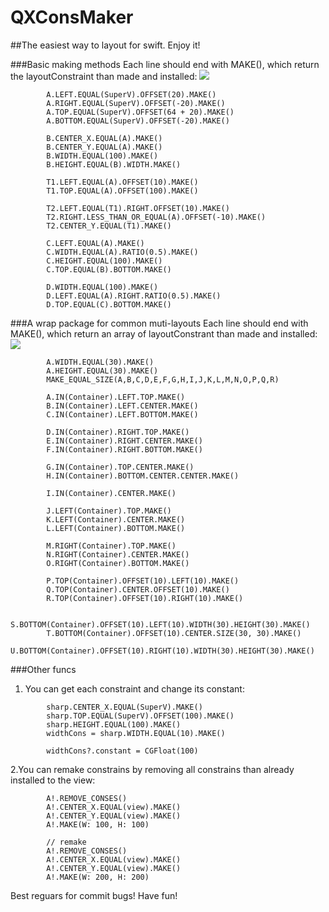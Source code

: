 # QXConsMaker
##The easiest way to layout for swift. Enjoy it!

###Basic making methods
Each line should end with MAKE(), which return the layoutConstraint than made and installed:
![](https://github.com/labi3285/QXConsMaker/blob/master/pic_01.png)  
```objc
        A.LEFT.EQUAL(SuperV).OFFSET(20).MAKE()
        A.RIGHT.EQUAL(SuperV).OFFSET(-20).MAKE()
        A.TOP.EQUAL(SuperV).OFFSET(64 + 20).MAKE()
        A.BOTTOM.EQUAL(SuperV).OFFSET(-20).MAKE()
        
        B.CENTER_X.EQUAL(A).MAKE()
        B.CENTER_Y.EQUAL(A).MAKE()
        B.WIDTH.EQUAL(100).MAKE()
        B.HEIGHT.EQUAL(B).WIDTH.MAKE()
        
        T1.LEFT.EQUAL(A).OFFSET(10).MAKE()
        T1.TOP.EQUAL(A).OFFSET(100).MAKE()
        
        T2.LEFT.EQUAL(T1).RIGHT.OFFSET(10).MAKE()
        T2.RIGHT.LESS_THAN_OR_EQUAL(A).OFFSET(-10).MAKE()
        T2.CENTER_Y.EQUAL(T1).MAKE()
        
        C.LEFT.EQUAL(A).MAKE()
        C.WIDTH.EQUAL(A).RATIO(0.5).MAKE()
        C.HEIGHT.EQUAL(100).MAKE()
        C.TOP.EQUAL(B).BOTTOM.MAKE()
        
        D.WIDTH.EQUAL(100).MAKE()
        D.LEFT.EQUAL(A).RIGHT.RATIO(0.5).MAKE()
        D.TOP.EQUAL(C).BOTTOM.MAKE()
```


###A wrap package for common muti-layouts
Each line should end with MAKE(), which return an array of layoutConstrant than made and installed:
![](https://github.com/labi3285/QXConsMaker/blob/master/pic_02.png)  
```objc
        A.WIDTH.EQUAL(30).MAKE()
        A.HEIGHT.EQUAL(30).MAKE()
        MAKE_EQUAL_SIZE(A,B,C,D,E,F,G,H,I,J,K,L,M,N,O,P,Q,R)
        
        A.IN(Container).LEFT.TOP.MAKE()
        B.IN(Container).LEFT.CENTER.MAKE()
        C.IN(Container).LEFT.BOTTOM.MAKE()
        
        D.IN(Container).RIGHT.TOP.MAKE()
        E.IN(Container).RIGHT.CENTER.MAKE()
        F.IN(Container).RIGHT.BOTTOM.MAKE()
        
        G.IN(Container).TOP.CENTER.MAKE()
        H.IN(Container).BOTTOM.CENTER.CENTER.MAKE()
        
        I.IN(Container).CENTER.MAKE()
        
        J.LEFT(Container).TOP.MAKE()
        K.LEFT(Container).CENTER.MAKE()
        L.LEFT(Container).BOTTOM.MAKE()

        M.RIGHT(Container).TOP.MAKE()
        N.RIGHT(Container).CENTER.MAKE()
        O.RIGHT(Container).BOTTOM.MAKE()
        
        P.TOP(Container).OFFSET(10).LEFT(10).MAKE()
        Q.TOP(Container).CENTER.OFFSET(10).MAKE()
        R.TOP(Container).OFFSET(10).RIGHT(10).MAKE()

        S.BOTTOM(Container).OFFSET(10).LEFT(10).WIDTH(30).HEIGHT(30).MAKE()
        T.BOTTOM(Container).OFFSET(10).CENTER.SIZE(30, 30).MAKE()
        U.BOTTOM(Container).OFFSET(10).RIGHT(10).WIDTH(30).HEIGHT(30).MAKE()
```


###Other funcs
1. You can get each constraint and change its constant:
```objc
        sharp.CENTER_X.EQUAL(SuperV).MAKE()
        sharp.TOP.EQUAL(SuperV).OFFSET(100).MAKE()
        sharp.HEIGHT.EQUAL(100).MAKE()
        widthCons = sharp.WIDTH.EQUAL(10).MAKE()
        
        widthCons?.constant = CGFloat(100)
```

2.You can remake constrains by removing all constrains than already installed to the view:
```objc
        A!.REMOVE_CONSES()
        A!.CENTER_X.EQUAL(view).MAKE()
        A!.CENTER_Y.EQUAL(view).MAKE()
        A!.MAKE(W: 100, H: 100)

        // remake
        A!.REMOVE_CONSES()
        A!.CENTER_X.EQUAL(view).MAKE()
        A!.CENTER_Y.EQUAL(view).MAKE()
        A!.MAKE(W: 200, H: 200)
```

Best reguars for commit bugs!
Have fun!
